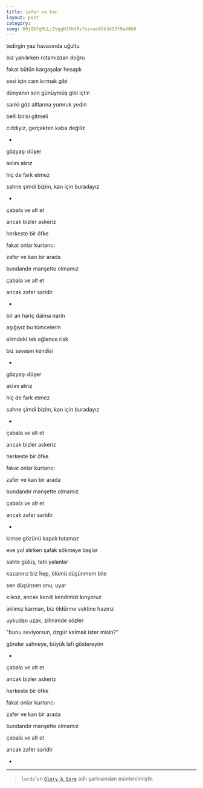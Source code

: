 ```yaml
---
title: zafer ve kan
layout: post
category: 
song: 60jI0JgMLLj1VggHJVhtRs?si=ac65b3453f9a40b8
---
```


tedirgin yaz havasında uğultu

biz yanılırken rotamızdan doğru

fakat bütün kargaşalar hesaplı

sesi için cam kırmak gibi

dünyanın son günüymüş gibi içtin

sanki göz altlarına yumruk yedin

belli birisi gitmeli

ciddiyiz, gerçekten kaba değiliz

-

gözyaşı düşer

aklını alırız

hiç de fark etmez

sahne şimdi bizim, kan için buradayız

-

çabala ve alt et

ancak bizler askeriz

herkeste bir öfke

fakat onlar kurtarıcı

zafer ve kan bir arada

bundandır manşette olmamız

çabala ve alt et

ancak zafer saridir

-

bir an hariç daima narin

aşığıyız bu tümcelerin

elimdeki tek eğlence risk

biz savaşın kendisi

-

gözyaşı düşer

aklını alırız

hiç de fark etmez

sahne şimdi bizim, kan için buradayız

-

çabala ve alt et

ancak bizler askeriz

herkeste bir öfke

fakat onlar kurtarıcı

zafer ve kan bir arada

bundandır manşette olmamız

çabala ve alt et

ancak zafer saridir

-

kimse gözünü kapalı tutamaz

eve yol alırken şafak sökmeye başlar

sahte gülüş, tatlı yalanlar

kazanırız biz hep, ölümü düşünmem bile

sen düşünsen onu, uyar

kılıcız, ancak kendi kendimizi kırıyoruz

aklımız karman, biz öldürme vaktine hazırız

uykudan uzak, zihnimde sözler

"bunu seviyorsun, özgür kalmak ister misin?"

gönder sahneye, büyük lafı göstereyim

-

çabala ve alt et

ancak bizler askeriz

herkeste bir öfke

fakat onlar kurtarıcı

zafer ve kan bir arada

bundandır manşette olmamız

çabala ve alt et

ancak zafer saridir

-
---

> ```lorde```'un [```Glory & Gore```](https://en.wikipedia.org/wiki/Glory_and_Gore) adlı şarkısından esinlenilmiştir.